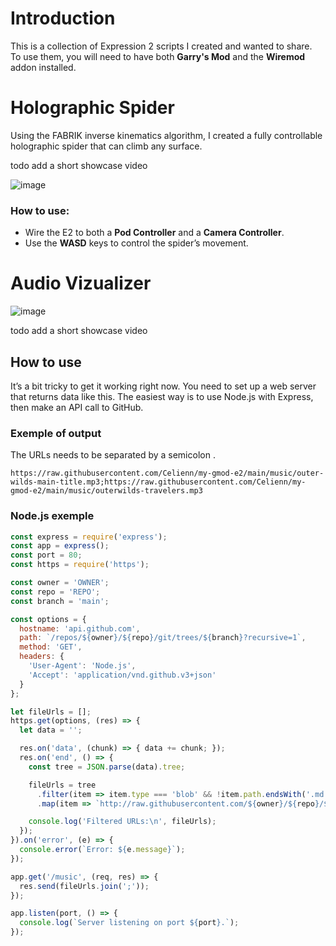 # Introduction
This is a collection of Expression 2 scripts I created and wanted to share.  
To use them, you will need to have both **Garry's Mod** and the **Wiremod** addon installed.

# Holographic Spider
Using the FABRIK inverse kinematics algorithm, I created a fully controllable holographic spider that can climb any surface.

todo add a short showcase video

![image](https://github.com/user-attachments/assets/eaa3415b-5db3-4053-979a-ed5caf6fe926)

### How to use:
- Wire the E2 to both a **Pod Controller** and a **Camera Controller**.
- Use the **WASD** keys to control the spider’s movement.

# Audio Vizualizer
![image](https://github.com/user-attachments/assets/fb5c1869-340f-4958-8b16-93402f0b9c8b)

todo add a short showcase video

## How to use 
It’s a bit tricky to get it working right now. You need to set up a web server that returns data like this. The easiest way is to use Node.js with Express, then make an API call to GitHub.

### Exemple of output
The URLs needs to be separated by a semicolon .
```
https://raw.githubusercontent.com/Celienn/my-gmod-e2/main/music/outer-wilds-main-title.mp3;https://raw.githubusercontent.com/Celienn/my-gmod-e2/main/music/outerwilds-travelers.mp3
```
### Node.js exemple
```javascript
const express = require('express');
const app = express();
const port = 80;
const https = require('https');

const owner = 'OWNER';
const repo = 'REPO';
const branch = 'main'; 

const options = {
  hostname: 'api.github.com',
  path: `/repos/${owner}/${repo}/git/trees/${branch}?recursive=1`,
  method: 'GET',
  headers: {
    'User-Agent': 'Node.js',
    'Accept': 'application/vnd.github.v3+json'
  }
};

let fileUrls = [];
https.get(options, (res) => {
  let data = '';

  res.on('data', (chunk) => { data += chunk; });
  res.on('end', () => {
    const tree = JSON.parse(data).tree;

    fileUrls = tree
      .filter(item => item.type === 'blob' && !item.path.endsWith('.md'))
      .map(item => `http://raw.githubusercontent.com/${owner}/${repo}/${branch}/${item.path}`);

    console.log('Filtered URLs:\n', fileUrls);
  });
}).on('error', (e) => {
  console.error(`Error: ${e.message}`);
});

app.get('/music', (req, res) => {
  res.send(fileUrls.join(';'));
});

app.listen(port, () => {
  console.log(`Server listening on port ${port}.`);
});
```
